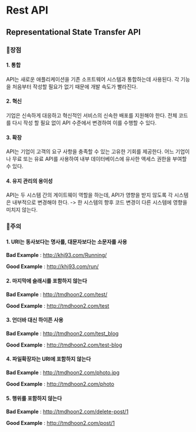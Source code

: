 # <b>Rest API</b>

## <b>Representational State Transfer API</b>



### 🥼<b>장점</b>

#### <b>1. 통합</b>

API는 새로운 애플리케이션을 기존 소프트웨어 시스템과 통합하는데 사용된다. 각 기능을 처음부터 작성할 필요가 없기 때문에 개발 속도가 빨라진다.



#### <b>2. 혁신</b>

기업은 신속하게 대응하고 혁신적인 서비스의 신속한 배포를 지원해야 한다. 전체 코드를 다시 작성 할 필요 없이 API 수준에서 변경하여 이를 수행할 수 있다.



#### <b>3. 확장</b>

API는 기업이 고객의 요구 사항을 충족할 수 있는 고유한 기회를 제공한다. 어느 기업이나 무료 또는 유료 API를 사용하여 내부 데이터베이스에 유사한 액세스 권한을 부여할 수 있다.



#### <b>4. 유지 관리의 용이성</b>

API는 두 시스템 간의 게이트웨이 역할을 하는데,  API가 영향을 받지 않도록 각 시스템은 내부적으로 변경해야 한다. -> 한 시스템의 향후 코드 변경이 다른 시스템에 영향을 미치지 않는다.



### 📍<b>주의</b>

#### <b>1. URI는 동사보다는 명사를, 대문자보다는 소문자를 사용</b>

<b>Bad Example</b> : http://khj93.com/Running/

<b>Good Example</b> :  http://khj93.com/run/



#### <b>2. 마지막에 슬래시를 포함하지 않는다</b>

<b>Bad Example</b> : http://tmdhoon2.com/test/

<b>Good Example</b> : http://tmdhoon2.com/test



#### <b>3. 언더바 대신 하이픈 사용</b>

<b>Bad Example</b> : http://tmdhoon2.com/test_blog

<b>Good Example</b> : http://tmdhoon2.com/test-blog



#### <b>4. 파일확장자는 URI에 포함하지 않는다</b>

<b>Bad Example</b> : http://tmdhoon2.com/photo.jpg

<b>Good Example</b> : http://tmdhoon2.com/photo



#### <b>5. 행위를 포함하지 않는다</b>

<b>Bad Example</b> : http://tmdhoon2.com/delete-post/1

<b>Good Example</b> : http://tmdhoon2.com/post/1